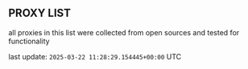 ## PROXY LIST

all proxies in this list were collected from open sources and tested for functionality

last update: `2025-03-22 11:28:29.154445+00:00` UTC